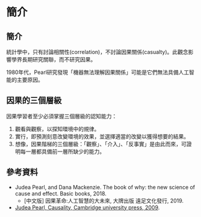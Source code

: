 # 簡介

## 簡介

統計學中，只有討論相關性\(correlation\)，不討論因果關係\(casualty\)。此觀念影響學界長期研究關聯，而不研究因果。

1980年代，Pearl研究發現「機器無法理解因果關係」可能是它們無法具備人工智能的主要原因。

## 因果的三個層級

因果學習者至少必須掌握三個層級的認知能力：

1. 觀看與觀察，以探知環境中的規律。
2. 實行，即預測刻意改變環境的效果，並選擇適當的改變以獲得想要的結果。
3. 想像，因果階梯的三個層級：「觀察」、「介入」、「反事實」是由此而來，可證明每一層都具備前一層所缺少的能力。

## 參考資料

* Judea Pearl, and Dana Mackenzie. The book of why: the new science of cause and effect. Basic books, 2018.
  * \[中文版\] 因果革命:人工智慧的大未來, 大牌出版 遠足文化發行, 2019.
* [Judea Pearl, Causality, Cambridge university press, 2009](http://bayes.cs.ucla.edu/BOOK-2K/).



